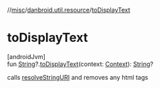 //[misc](../../index.md)/[danbroid.util.resource](index.md)/[toDisplayText](to-display-text.md)

# toDisplayText

[androidJvm]\
fun [String](https://kotlinlang.org/api/latest/jvm/stdlib/kotlin/-string/index.html)?.[toDisplayText](to-display-text.md)(context: [Context](https://developer.android.com/reference/kotlin/android/content/Context.html)): [String](https://kotlinlang.org/api/latest/jvm/stdlib/kotlin/-string/index.html)?

calls [resolveStringURI](resolve-string-u-r-i.md) and removes any html tags
